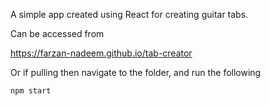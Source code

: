 A simple app created using React for creating guitar tabs. 

Can be accessed from 

https://farzan-nadeem.github.io/tab-creator

Or if pulling then navigate to the folder, and run the following

```
npm start
